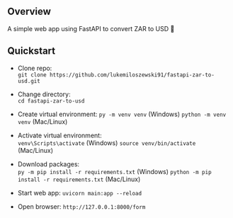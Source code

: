 ## Overview

A simple web app using FastAPI to convert ZAR to USD 💱

## Quickstart

* Clone repo:  
`git clone https://github.com/lukemiloszewski91/fastapi-zar-to-usd.git`

* Change directory:  
`cd fastapi-zar-to-usd`

* Create virtual environment: 
`py -m venv venv` (Windows)
`python -m venv venv` (Mac/Linux)

* Activate virtual environment:  
`venv\Scripts\activate` (Windows)
`source venv/bin/activate` (Mac/Linux)

* Download packages:  
`py -m pip install -r requirements.txt` (Windows)
`python -m pip install -r requirements.txt` (Mac/Linux)

* Start web app:
`uvicorn main:app --reload`

* Open browser:
`http://127.0.0.1:8000/form`
